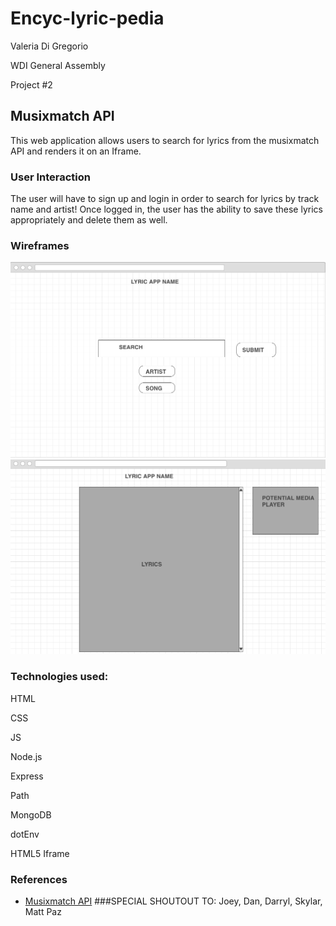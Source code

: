 # Encyc-lyric-pedia
Valeria Di Gregorio

WDI General Assembly

Project #2


## Musixmatch API 

This web application allows users to search for lyrics from the musixmatch API and renders it on an Iframe.



### User Interaction

The user will have to sign up and login in order to search for lyrics by track name and artist!
Once logged in, the user has the ability to save these lyrics appropriately and delete them as well.


### Wireframes
![](/public/images/one.png)
![](/public/images/two.png)

### Technologies used:

HTML

CSS

JS

Node.js

Express

Path

MongoDB

dotEnv

HTML5 Iframe

### References
- [Musixmatch API](https://developer.musixmatch.com/)
###SPECIAL SHOUTOUT TO:
Joey, Dan, Darryl, Skylar, Matt Paz
